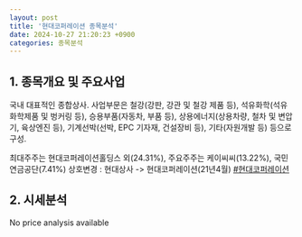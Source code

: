 ```yaml
---
layout: post
title: '현대코퍼레이션 종목분석'
date: 2024-10-27 21:20:23 +0900
categories: 종목분석
---
```


## 1. 종목개요 및 주요사업

국내 대표적인 종합상사. 사업부문은 철강(강판, 강관 및 철강 제품 등), 석유화학(석유화학제품 및 벙커링 등), 승용부품(자동차, 부품 등), 상용에너지(상용차량, 철차 및 변압기, 육상엔진 등), 기계선박(선박, EPC 기자재, 건설장비 등), 기타(자원개발 등) 등으로 구성.

최대주주는 현대코퍼레이션홀딩스 외(24.31%), 주요주주는 케이씨씨(13.22%), 국민연금공단(7.41%) 상호변경 : 현대상사 -> 현대코퍼레이션(21년4월)
[#현대코퍼레이션](#)

## 2. 시세분석

No price analysis available
